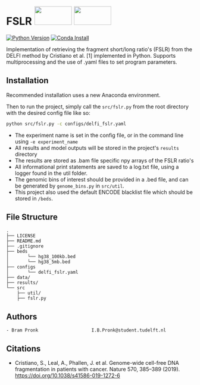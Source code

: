 # FSLR              <img src="https://www.abuse.nl/assets/logos/tudelft.png" width="100" height="50">  <img src="https://www.annabel.nu/wp-content/uploads/2023/03/Erasmus-MC-logo.png" width="100" height="50">

[![Python Version](https://img.shields.io/static/v1.svg?label=Python%20Version&message=3.9&color=blue)](https://www.python.org/downloads)
[![Conda Install](https://anaconda.org/conda-forge/terraform-provider-github/badges/installer/conda.svg)](https://conda.io/projects/conda/en/latest/user-guide/tasks/manage-environments.html)

Implementation of retrieving the fragment short/long ratio's (FSLR) from the DELFI method by Cristiano et al. [1] implemented in Python.
Supports multiprocessing and the use of .yaml files to set program parameters.

## Installation
<!---
This section should contain installation, testing, and running instructions for people who want to get started with the project. 

- These instructions should work on a clean system.
- These instructions should work without having to install an IDE.
- You can specify that the user should have a certain operating system.
--->
Recommended installation uses a new Anaconda environment. 
<!---
To ease the process, this project includes an environment file.
This can be plugged into Anaconda [following this short tutorial](https://conda.io/projects/conda/en/latest/user-guide/tasks/manage-environments.html#creating-an-environment-from-an-environment-yml-file).
--->

Then to run the project, simply call the ```src/fslr.py``` from the root directory with the desired config file like so:
```bash
python src/fslr.py -c configs/delfi_fslr.yaml
```
- The experiment name is set in the config file, or in the command line using ```-e experiment_name```
- All results and model outputs will be stored in the project's ```results``` directory
- The results are stored as .bam file specific npy arrays of the FSLR ratio's
- All informational print statements are saved to a log.txt file, using a logger found in the util folder.
- The genomic bins of interest should be provided in a .bed file, and can be generated by ```genome_bins.py``` in ```src/util```.
- This project also used the default ENCODE blacklist file which should be stored in ```/beds```.

## File Structure
```
.
├── LICENSE
├── README.md
├── .gitignore
├── beds
│       └── hg38_100kb.bed
│       └── hg38_5mb.bed
├── configs
│       └── delfi_fslr.yaml
├── data/
├── results/
└── src
    ├── util/
    ├── fslr.py
```

## Authors
    - Bram Pronk                    I.B.Pronk@student.tudelft.nl

## Citations
- Cristiano, S., Leal, A., Phallen, J. et al. Genome-wide cell-free DNA fragmentation in patients with cancer. Nature 570, 385–389 (2019). https://doi.org/10.1038/s41586-019-1272-6
